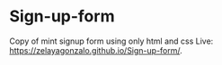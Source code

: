 # Sign-up-form
Copy of mint signup form using only html and css
Live: https://zelayagonzalo.github.io/Sign-up-form/. 

